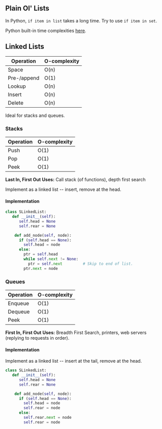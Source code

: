 ## Plain Ol' Lists
In Python, `if item in list` takes a long time. Try to use `if item in set`.

Python built-in time complexities [here](https://wiki.python.org/moin/TimeComplexity?).

## Linked Lists

| Operation   | O-complexity |
| ----------- | ------------ |
| Space       | O(n)         |
| Pre-/append | O(1)         |
| Lookup      | O(n)         |
| Insert      | O(n)         |
| Delete      | O(n)         |

Ideal for stacks and queues.

### Stacks

| Operation   | O-complexity |
| ----------- | ------------ |
| Push        | O(1)         |
| Pop         | O(1)         |
| Peek        | O(1)         |

**Last In, First Out**
**Uses:** Call stack (of functions), depth first search

Implement as a linked list -- insert, remove at the head.

#### Implementation
```Python
class SLinkedList:
   def __init__(self):
      self.head = None
      self.rear = None

    def add_node(self, node):
      if (self.head == None):
        self.head = node
      else:
        ptr = self.head
        while self.next != None:
          ptr = self.next         # Skip to end of list.
        ptr.next = node
```

### Queues

| Operation   | O-complexity |
| ----------- | ------------ |
| Enqueue     | O(1)         |
| Dequeue     | O(1)         |
| Peek        | O(1)         |

**First In, First Out**
**Uses:** Breadth First Search, printers, web servers (replying to requests in order).

#### Implementation
Implement as a linked list -- insert at the tail, remove at the head.

```Python
class SLinkedList:
   def __init__(self):
      self.head = None
      self.rear = None

    def add_node(self, node):
      if (self.head == None):
        self.head = node
        self.rear = node
      else:
        self.rear.next = node
        self.rear = node
```